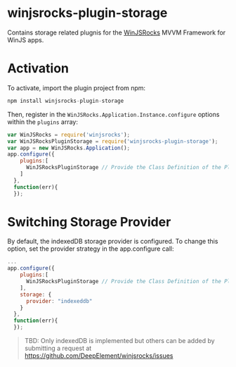 # winjsrocks-plugin-storage

Contains storage related plugnis for the [WinJSRocks](http://winjs.rocks) MVVM Framework for WinJS apps.

# Activation
To activate, import the plugin project from npm:

``` javascript
npm install winjsrocks-plugin-storage
```

Then, register in the `WinJSRocks.Application.Instance.configure` options within the `plugins` array:

``` javascript
var WinJSRocks = require('winjsrocks');
var WinJSRocksPluginStorage = require('winjsrocks-plugin-storage');
var app = new WinJSRocks.Application();
app.configure({
    plugins:[
      WinJSRocksPluginStorage // Provide the Class Definition of the Plugin
    ]
  },
  function(err){
  });
```

# Switching Storage Provider
By default, the indexedDB storage provider is configured. To change this option, set the provider strategy in the app.configure call:

``` javascript
...
app.configure({
    plugins:[
      WinJSRocksPluginStorage // Provide the Class Definition of the Plugin
    ],
    storage: {
      provider: "indexeddb"
    }
  },
  function(err){
  });
```
> TBD: Only indexedDB is implemented but others can be added by submitting a request at https://github.com/DeepElement/winjsrocks/issues
